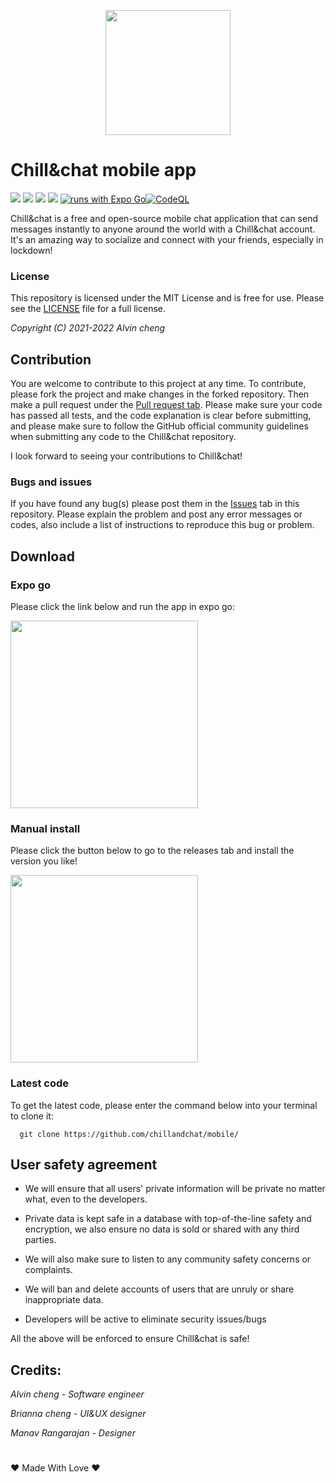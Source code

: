 <p align="center"how><img src="https://github.com/Chill-and-chat/Chill-and-chat/blob/master/logo.svg/" style="width:200px;"/></p>

# Chill&chat mobile app
![](https://img.shields.io/github/repo-size/Chill-and-chat/Chill-chat) ![](https://img.shields.io/github/v/release/Chill-and-chat/Chill-chat) ![](https://img.shields.io/github/issues-pr-closed/chill-and-chat/chill-chat) ![](https://img.shields.io/github/issues-pr-raw/chill-and-chat/chill-chat)
[![runs with Expo Go](https://img.shields.io/badge/Runs%20with%20Expo%20Go-000.svg?style=flat-square&logo=EXPO&labelColor=f3f3f3&logoColor=000)](https://expo.dev/client)[![CodeQL](https://github.com/Chillandchat/mobile/actions/workflows/codeql-analysis.yml/badge.svg)](https://github.com/Chillandchat/mobile/actions/workflows/codeql-analysis.yml)

Chill&chat is a free and open-source mobile chat application that can send messages instantly to anyone around the world with a Chill&chat account. It's an amazing way to socialize and connect with your friends, especially in lockdown!  

### License

This repository is licensed under the MIT License and is free for use. Please see the [LICENSE](https://github.com/Chill-and-chat/Chill-chat/blob/master/LICENSE) file for a full license.


*Copyright (C) 2021-2022 Alvin cheng*

## Contribution

You are welcome to contribute to this project at any time. To contribute, please fork the project and make changes in the forked repository. Then make a pull request under the [Pull request tab](https://github.com/Chill-and-chat/Chill-chat/pulls). Please make sure your code has passed all tests, and the code explanation is clear before submitting, and please make sure to follow the GitHub official community guidelines when submitting any code to the Chill&chat repository.


I look forward to seeing your contributions to Chill&chat!

### Bugs and issues

If you have found any bug(s) please post them in the [Issues](https://github.com/Chill-and-chat/mobile/issues) tab in this repository. Please explain the problem and post any error messages or codes, also include a list of instructions to reproduce this bug or problem.

## Download
### Expo go
Please click the link below and run the app in expo go:

<a href="https://expo.dev/@cheng-alvin/chill-and-chat-mobile-app?serviceType=classic&distribution=expo-go"><img style="width:300px;" src="https://images.squarespace-cdn.com/content/v1/602d0aa03d9bab5833f89e28/1615402085435-KPC9C9YMJD2IUD18D9XS/apple-app-store-badge-white.png"/><a>
### Manual install
Please click the button below to go to the releases tab and install the version you like!

<a href="https://github.com/Chillandchat/mobile/releases"><img style="width:300px;" src="https://user-images.githubusercontent.com/33416429/92813512-27f0bb80-f376-11ea-8562-ee2b3e416aec.png"/><a>

### Latest code
To get the latest code, please enter the command below into your terminal to clone it:
  
```
  git clone https://github.com/chillandchat/mobile/
```
## User safety agreement 

- We will ensure that all users' private information will be private no matter what, even to the developers. 

- Private data is kept safe in a database with top-of-the-line safety and encryption, we also ensure no data is sold or shared with any third parties. 

- We will also make sure to listen to any community safety concerns or complaints.

- We will ban and delete accounts of users that are unruly or share inappropriate data.

- Developers will be active to eliminate security issues/bugs

All the above will be enforced to ensure Chill&chat is safe!

## Credits:

*Alvin cheng - Software engineer*

*Brianna cheng - UI&UX designer* 

*Manav Rangarajan - Designer*
#
❤️ Made With Love ❤️
